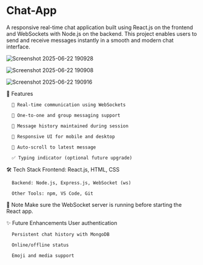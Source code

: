 # Chat-App
A responsive real-time chat application built using React.js on the frontend and WebSockets with Node.js on the backend. This project enables users to send and receive messages instantly in a smooth and modern chat interface.

![Screenshot 2025-06-22 190928](https://github.com/user-attachments/assets/997c024c-0647-4178-a80d-e596d771f3d4)

![Screenshot 2025-06-22 190908](https://github.com/user-attachments/assets/de9f4cb3-a665-4193-9914-9e826a1633f4)

![Screenshot 2025-06-22 190916](https://github.com/user-attachments/assets/da287c6d-3deb-451d-b92f-6bd0a0aadafe)

🚀 Features

      🔄 Real-time communication using WebSockets
      
      💬 One-to-one and group messaging support
      
      🧠 Message history maintained during session
      
      📱 Responsive UI for mobile and desktop
      
      🧼 Auto-scroll to latest message
      
      ✅ Typing indicator (optional future upgrade)

🛠️ Tech Stack
      Frontend: React.js, HTML, CSS
      
      Backend: Node.js, Express.js, WebSocket (ws)
      
      Other Tools: npm, VS Code, Git

📌 Note
      Make sure the WebSocket server is running before starting the React app.

✨ Future Enhancements
      User authentication
      
      Persistent chat history with MongoDB
      
      Online/offline status
      
      Emoji and media support

